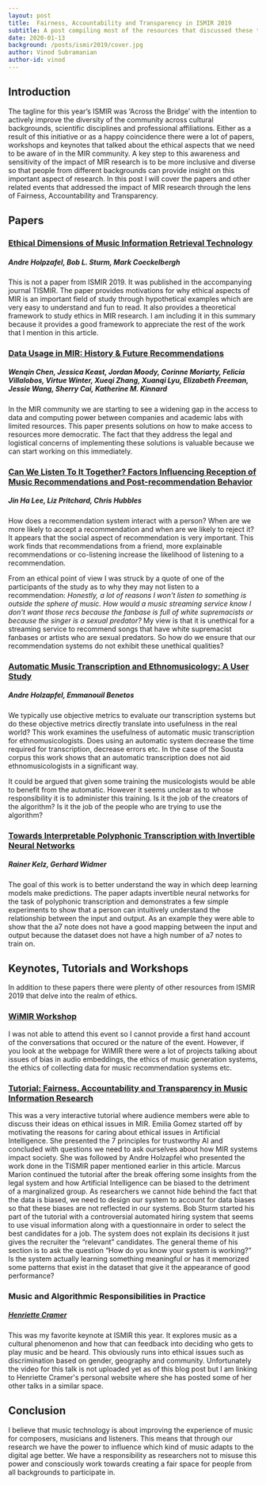 ```yaml
---
layout: post
title:  Fairness, Accountability and Transparency in ISMIR 2019
subtitle: A post compiling most of the resources that discussed these topics at ISMIR 2019
date: 2020-01-13
background: /posts/ismir2019/cover.jpg
author: Vinod Subramanian
author-id: vinod
---
```


## Introduction

The tagline for this year’s ISMIR was ‘Across the Bridge’ with the intention to actively improve the diversity of the community across cultural backgrounds, scientific disciplines and professional affiliations. Either as a result of this initiative or as a happy coincidence there were a lot of papers, workshops and keynotes that talked about the ethical aspects that we need to be aware of in the MIR community. A key step to this awareness and sensitivity of the impact of MIR research is to be more inclusive and diverse so that people from different backgrounds can provide insight on this important aspect of research. In this post I will cover the papers and other related events that addressed the impact of MIR research through the lens of Fairness, Accountability and Transparency.

## Papers

### [Ethical Dimensions of Music Information Retrieval Technology](https://transactions.ismir.net/articles/10.5334/tismir.13/)
##### Andre Holpzafel, Bob L. Sturm, Mark Coeckelbergh

This is not a paper from ISMIR 2019. It was published in the accompanying journal TISMIR. The paper provides motivations for why ethical aspects of MIR is an important field of study through hypothetical examples which are very easy to understand and fun to read. It also provides a theoretical framework to study ethics in MIR research. I am including it in this summary because it provides a good framework to appreciate the rest of the work that I mention in this article.

### [Data Usage in MIR: History & Future Recommendations](http://archives.ismir.net/ismir2019/paper/000001.pdf)
##### Wenqin Chen, Jessica Keast, Jordan Moody, Corinne Moriarty, Felicia Villalobos, Virtue Winter, Xueqi Zhang, Xuanqi Lyu, Elizabeth Freeman, Jessie Wang, Sherry Cai, Katherine M. Kinnard

In the MIR community we are starting to see a widening gap in the access to data and computing power between companies and academic labs with limited resources. This paper presents solutions on how to make access to resources more democratic. The fact that they address the legal and logistical concerns of implementing these solutions is valuable because we can start working on this immediately.

### [Can We Listen To It Together? Factors Influencing Reception of Music Recommendations and Post-recommendation Behavior](http://archives.ismir.net/ismir2019/paper/000080.pdf)
##### Jin Ha Lee, Liz Pritchard, Chris Hubbles

How does a recommendation system interact with a person? When are we more likely to accept a recommendation and when are we likely to reject it? It appears that the social aspect of recommendation is very important. This work finds that recommendations from a friend, more explainable recommendations or co-listening increase the likelihood of listening to a recommendation.

From an ethical point of view I was struck by a quote of one of the participants of the study as to why they may not listen to a recommendation: 
 *Honestly, a lot of reasons I won't listen to something is outside the sphere of music. How would a music streaming service know I don't want those recs because the fanbase is full of white supremacists or because the singer is a sexual predator?*
My view is that it is unethical for a streaming service to recommend songs that have white supremacist fanbases or artists who are sexual predators. So how do we ensure that our recommendation systems do not exhibit these unethical qualities?

### [Automatic Music Transcription and Ethnomusicology: A User Study](http://archives.ismir.net/ismir2019/paper/000082.pdf)
##### Andre Holzapfel, Emmanouil Benetos

We typically use objective metrics to evaluate our transcription systems but do these objective metrics directly translate into usefulness in the real world? This work examines the usefulness of automatic music transcription for ethnomusicologists. Does using an automatic system decrease the time required for transcription, decrease errors etc. In the case of the Sousta corpus this work shows that an automatic transcription does not aid ethnomusicologists in a significant way.

It could be argued that given some training the musicologists would be able to benefit from the automatic. However it seems unclear as to whose responsibility it is to administer this training. Is it the job of the creators of the algorithm? Is it the job of the people who are trying to use the algorithm?

### [Towards Interpretable Polyphonic Transcription with Invertible Neural Networks](http://archives.ismir.net/ismir2019/paper/000044.pdf)
##### Rainer Kelz, Gerhard Widmer
The goal of this work is to better understand the way in which deep learning models make predictions. The paper adapts invertible neural networks for the task of polyphonic transcription and demonstrates a few simple experiments to show that a person can intuitively understand the relationship between the input and output. As an example they were able to show that the a7 note does not have a good mapping between the input and output because the dataset does not have a high number of a7 notes to train on. 

## Keynotes, Tutorials and Workshops

In addition to these papers there were plenty of other resources from ISMIR 2019 that delve into the realm of ethics.

### [WiMIR Workshop](https://wimir.wordpress.com/2019/06/26/wimir-workshop-2019-project-guides/)

I was not able to attend this event so I cannot provide a first hand account of the conversations that occured or the nature of the event. However, if you look at the webpage for WiMIR there were a lot of projects talking about issues of bias in audio embeddings, the ethics of music generation systems, the ethics of collecting data for music recommendation systems etc.

### [Tutorial: Fairness, Accountability and Transparency in Music Information Research](https://ismir2019.ewi.tudelft.nl/?q=node/41)

This was a very interactive tutorial where audience members were able to discuss their ideas on ethical issues in MIR. Emilia Gomez started off by motivating the reasons for caring about ethical issues in Artificial Intelligence. She presented the 7 principles for trustworthy AI and concluded with questions we need to ask ourselves about how MIR systems impact society. She was followed by Andre Holzapfel who presented the work done in the TISMIR paper mentioned earlier in this article. Marcus Marion continued the tutorial after the break offering some insights from the legal system and how Artificial Intelligence can be biased to the detriment of a marginalized group. As researchers we cannot hide behind the fact that the data is biased, we need to design our system to account for data biases so that these biases are not reflected in our systems. Bob Sturm started his part of the tutorial with a controversial automated hiring system that seems to use visual information along with a questionnaire in order to select the best candidates for a job. The system does not explain its decisions it just gives the recruiter the “relevant” candidates. The general theme of his section is to ask the question “How do you know your system is working?” Is the system actually learning something meaningful or has it memorized some patterns that exist in the dataset that give it the appearance of good performance?

### Music and Algorithmic Responsibilities in Practice
##### [Henriette Cramer](https://hcramer.wordpress.com/)

This was my favorite keynote at ISMIR this year. It explores music as a cultural phenomenon and how that can feedback into deciding who gets to play music and be heard. This obviously runs into ethical issues such as discrimination based on gender, geography and community. Unfortunately the video for this talk is not uploaded yet as of this blog post but I am linking to Henriette Cramer's personal website where she has posted some of her other talks in a similar space. 

## Conclusion

I believe that music technology is about improving the experience of music for composers, musicians and listeners. This means that through our research we have the power to influence which kind of music adapts to the digital age better. We have a responsibility as researchers not to misuse this power and consciously work towards creating a fair space for people from all backgrounds to participate in.
